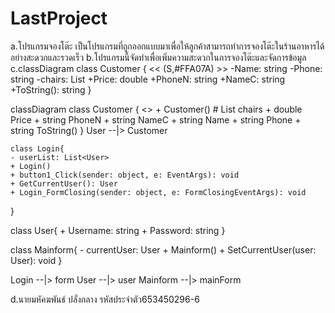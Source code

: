 # LastProject
 a.โปรแกรมจองโต๊ะ เป็นโปรแกรมที่ถูกออกแบบมาเพื่อให้ลูกค้าสามารถทำการจองโต๊ะในร้านอาหารได้อย่างสะดวกและรวดเร็ว
 b.โปรแกรมนี้จัดทำเพื่อเพิ่มความสะดวกในการจองโต๊ะและจัดการข้อมูล
 c.classDiagram
    class Customer {
        << (S,#FFA07A) >>
        -Name: string
        -Phone: string
        -chairs: List<int>
        +Price: double
        +PhoneN: string
        +NameC: string
        +ToString(): string
    }
  
  classDiagram
    class Customer {
        <<constructor>>
        + Customer()
        # List<int> chairs
        + double Price
        + string PhoneN
        + string NameC
        + string Name
        + string Phone
        + string ToString()
    }
    User --|> Customer
    
    class Login{
    - userList: List<User>
    + Login()
    + button1_Click(sender: object, e: EventArgs): void
    + GetCurrentUser(): User
    + Login_FormClosing(sender: object, e: FormClosingEventArgs): void
}

class User{
    + Username: string
    + Password: string
}

class Mainform{
    - currentUser: User
    + Mainform()
    + SetCurrentUser(user: User): void
}

Login --|> form
User --|> user
Mainform --|> mainForm
  
  
  
  
  
 d.นายมหัคฆพันธ์ ปลั่งกลาง รหัสประจำตัว653450296-6
